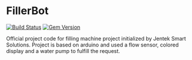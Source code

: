 # FillerBot
[![Build Status](https://travis-ci.org/pages-themes/cayman.svg?branch=master)](https://travis-ci.org/pages-themes/cayman) [![Gem Version](https://badge.fury.io/rb/jekyll-theme-cayman.svg)](https://badge.fury.io/rb/jekyll-theme-cayman)

Official project code for filling machine project initialized by Jentek Smart Solutions. Project is based on arduino and used a flow sensor, colored display and a water pump to fulfill the request.
